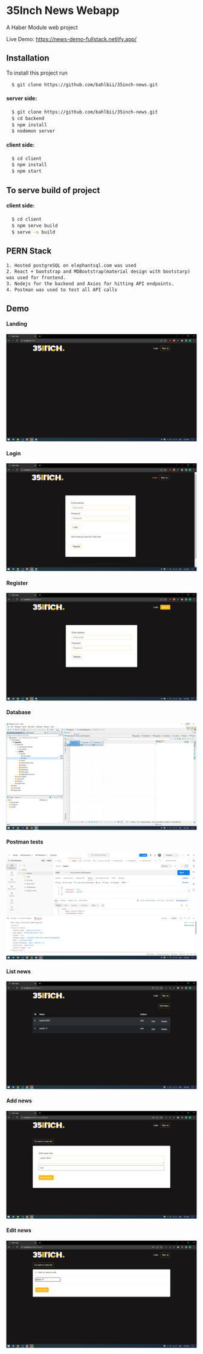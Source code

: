 
# 35Inch News Webapp

A Haber Module web project 


Live Demo: https://news-demo-fullstack.netlify.app/



## Installation

To install this project run
```bash
  $ git clone https://github.com/bahlbii/35inch-news.git
```
#### server side:
```bash
  $ git clone https://github.com/bahlbii/35inch-news.git
  $ cd backend
  $ npm install
  $ nodemon server
```
#### client side:
```bash
  $ cd client
  $ npm install
  $ npm start
```

## To serve build of project
#### client side:
```bash
  $ cd client
  $ npm serve build
  $ serve -s build
```

## PERN Stack
```
1. Hosted postgreSQL on elephantsql.com was used
2. React + bootstrap and MDBootstrap(material design with bootstarp) was used for frontend.
3. Nodejs for the backend and Axios for hitting API endpoints.
4. Postman was used to test all API calls
```

## Demo 
#### Landing
![home page](/client/demo-images/1homepage.png?raw=true "homepage")

#### Login
![login](/client/demo-images/2login.png?raw=true "login")

#### Register
![register](/client/demo-images/3register.png?raw=true "register")

#### Database
![database](/client/demo-images/dbeaver_psqlViewer.png?raw=true "dbeaver")

#### Postman tests
![postman](/client/demo-images/postmanTests.png?raw=true "dbeaver")

#### List news
![postman](/client/demo-images/bahListNews.png?raw=true "dbeaver")

#### Add news
![postman](/client/demo-images/bahAddnews.png?raw=true "dbeaver")

#### Edit news
![postman](/client/demo-images/bahEdit.png?raw=true "dbeaver")


